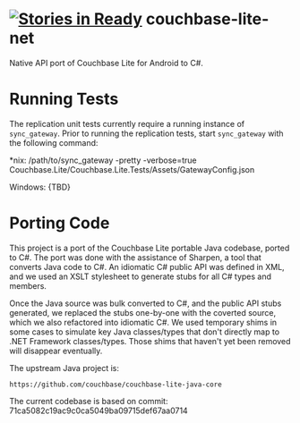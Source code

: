 [![Stories in Ready](https://badge.waffle.io/couchbaselabs/couchbase-lite-net.png?label=ready&title=Ready)](https://waffle.io/couchbaselabs/couchbase-lite-net)
couchbase-lite-net
==================

Native API port of Couchbase Lite for Android to C#.

Running Tests
=============

The replication unit tests currently require a running
instance of `sync_gateway`. Prior to running the
replication tests, start `sync_gateway` with the following
command:

*nix:
   /path/to/sync_gateway -pretty -verbose=true Couchbase.Lite/Couchbase.Lite.Tests/Assets/GatewayConfig.json

Windows:
   {TBD}

Porting Code
============

This project is a port of the Couchbase Lite portable Java codebase,
ported to C#.  The port was done with the assistance of Sharpen,
a tool that converts Java code to C#. An idiomatic C# public API
was defined in XML, and we used an XSLT stylesheet to generate
stubs for all C# types and members.

Once the Java source was bulk converted to C#, and the public API
stubs generated, we replaced the stubs one-by-one with the coverted
source, which we also refactored into idiomatic C#. We used temporary 
shims in some cases to simulate key Java classes/types that don't 
directly map to .NET Framework classes/types. Those shims that 
haven't yet been removed will disappear eventually.

The upstream Java project is:

    https://github.com/couchbase/couchbase-lite-java-core

The current codebase is based on commit:
	71ca5082c19ac9c0ca5049ba09715def67aa0714





